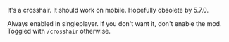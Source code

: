 It's a crosshair. It should work on mobile. Hopefully obsolete by 5.7.0.

Always enabled in singleplayer. If you don't want it, don't enable the mod. Toggled with `/crosshair` otherwise.
